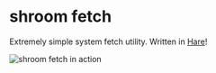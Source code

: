# shroom fetch
Extremely simple system fetch utility. Written in [Hare](https://harelang.org/)!

![shroom fetch in action](https://0x0.st/Hnxu.png)
